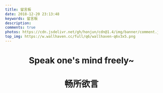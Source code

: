 ```yaml
---
title: 留言板
date: 2018-12-20 23:13:48
keywords: 留言板
description: 
comments: true
photos: https://cdn.jsdelivr.net/gh/honjun/cdn@1.4/img/banner/comment.jpg
top_img: https://w.wallhaven.cc/full/q6/wallhaven-q6v3x5.png
---
```


# <center>Speak one's mind freely~</center>
# <center>畅所欲言</center>